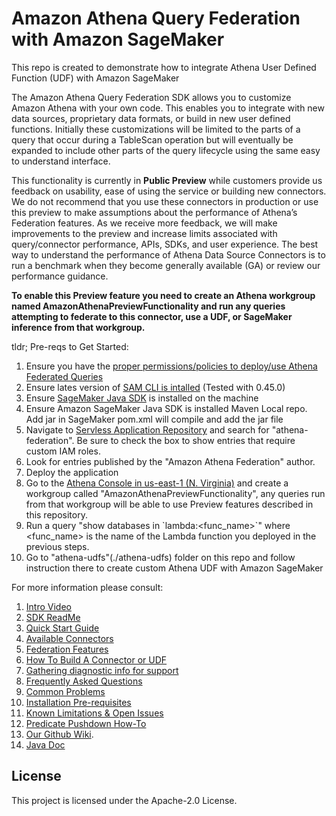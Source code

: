 # Amazon Athena Query Federation with Amazon SageMaker

This repo is created to demonstrate how to integrate Athena User Defined Function (UDF) with Amazon SageMaker 

The Amazon Athena Query Federation SDK allows you to customize Amazon Athena with your own code. This enables you to integrate with new data sources, proprietary data formats, or build in new user defined functions. Initially these customizations will be limited to the parts of a query that occur during a TableScan operation but will eventually be expanded to include other parts of the query lifecycle using the same easy to understand interface.

This functionality is currently in **Public Preview** while customers provide us feedback on usability, ease of using the service or building new connectors. We do not recommend that you use these connectors in production or use this preview to make assumptions about the performance of Athena’s Federation features. As we receive more feedback, we will make improvements to the preview and increase limits associated with query/connector performance, APIs, SDKs, and user experience. The best way to understand the performance of Athena Data Source Connectors is to run a benchmark when they become generally available (GA) or review our performance guidance.

**To enable this Preview feature you need to create an Athena workgroup named AmazonAthenaPreviewFunctionality and run any queries attempting to federate to this connector, use a UDF, or SageMaker inference from that workgroup.**

tldr; Pre-reqs to Get Started:
1. Ensure you have the [proper permissions/policies to deploy/use Athena Federated Queries](https://docs.aws.amazon.com/athena/latest/ug/federated-query-iam-access.html)
1. Ensure lates version of [SAM CLI is intalled](https://docs.aws.amazon.com/serverless-application-model/latest/developerguide/serverless-sam-cli-install.html) (Tested with 0.45.0)
1. Ensure [SageMaker Java SDK](https://github.com/aws/aws-sdk-java/tree/master/aws-java-sdk-sagemaker) is installed on the machine 
1. Ensure Amazon SageMaker Java SDK is installed Maven Local repo. Add <packaging>jar</packaging> in SageMaker pom.xml will compile and add the jar file
1. Navigate to [Servless Application Repository](https://console.aws.amazon.com/serverlessrepo/home#/available-applications) and search for "athena-federation". Be sure to check the box to show entries that require custom IAM roles. 
1. Look for entries published by the "Amazon Athena Federation" author.
1. Deploy the application
1. Go to the [Athena Console in us-east-1 (N. Virginia)](https://console.aws.amazon.com/athena/home) and create a workgroup called "AmazonAthenaPreviewFunctionality", any queries run from that workgroup will be able to use Preview features described in this repository.
1. Run a query "show databases in \`lambda:<func_name>\`" where <func_name> is the name of the Lambda function you deployed in the previous steps.
1. Go to "athena-udfs"(./athena-udfs) folder on this repo and follow instruction there to create custom Athena UDF with Amazon SageMaker

For more information please consult:

 1. [Intro Video](https://www.youtube.com/watch?v=tZia_5qxPkY&feature=youtu.be)
 1. [SDK ReadMe](https://github.com/awslabs/aws-athena-query-federation/blob/master/athena-federation-sdk/README.md)
 1. [Quick Start Guide](https://github.com/awslabs/aws-athena-query-federation/tree/master/athena-example)
 1. [Available Connectors](https://github.com/awslabs/aws-athena-query-federation/wiki/Available-Connectors)
 1. [Federation Features](https://github.com/awslabs/aws-athena-query-federation/wiki/Features)
 1. [How To Build A Connector or UDF](https://github.com/awslabs/aws-athena-query-federation/wiki/How_To_Build_A_Connector_or_UDF)
 1. [Gathering diagnostic info for support](https://github.com/awslabs/aws-athena-query-federation/wiki/Gather_Diagnostic_Info)
 1. [Frequently Asked Questions](https://github.com/awslabs/aws-athena-query-federation/wiki/FAQ)
 1. [Common Problems](https://github.com/awslabs/aws-athena-query-federation/wiki/Common_Problems)
 1. [Installation Pre-requisites](https://github.com/awslabs/aws-athena-query-federation/wiki/Installation_Prerequisites)
 1. [Known Limitations & Open Issues](https://github.com/awslabs/aws-athena-query-federation/wiki/Limitations_And_Issues)
 1. [Predicate Pushdown How-To](https://github.com/awslabs/aws-athena-query-federation/wiki/Predicate-Pushdown-How-To)
 1. [Our Github Wiki](https://github.com/awslabs/aws-athena-query-federation/wiki).
 1. [Java Doc](https://awslabs.github.io/aws-athena-query-federation/)



## License

This project is licensed under the Apache-2.0 License.
